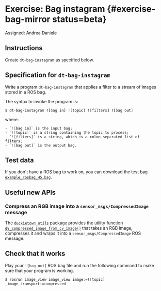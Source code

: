 # Exercise: Bag instagram {#exercise-bag-mirror status=beta}

Assigned: Andrea Daniele

## Instructions

Create `dt-bag-instagram` as specified below.


## Specification for `dt-bag-instagram`

Write a program `dt-bag-instagram` that applies a filter to a stream of images
stored in a ROS bag.

The syntax to invoke the program is:

    $ dt-bag-instagram ![bag in] ![topic] ![filters] ![bag out]

where:

    - `![bag in]` is the input bag;
    - `![topic]` is a string containing the topic to process;
    - `![filters]` is a string, which is a colon-separated list of filters;
    - `![bag out]` is the output bag.


## Test data

If you don't have a ROS bag to work on, you can download the test bag
[`example_rosbag_H5.bag`](https://www.dropbox.com/s/h04435fz8wv4314/example_rosbag_H5.bag?dl=1).


## Useful new APIs

### Compress an RGB image into a `sensor_msgs/CompressedImage` message

The [`duckietown_utils`](#duckietown-utils-library)
package provides the utility function
[`d8_compressed_image_from_cv_image()`](#duckietown_utils-d8_compressed_image_from_cv_image)
that takes an RGB image, compresses it and wraps it into a `sensor_msgs/CompressedImage`
ROS message.


## Check that it works

Play your `![bag out]` ROS bag file and run the following command to make sure
that your program is working.

    $ rosrun image_view image_view image:=![topic] _image_transport:=compressed
